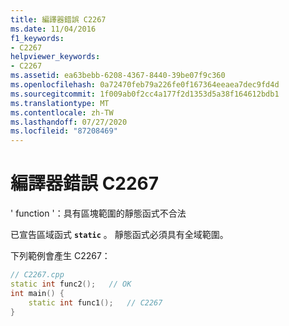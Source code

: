 ```yaml
---
title: 編譯器錯誤 C2267
ms.date: 11/04/2016
f1_keywords:
- C2267
helpviewer_keywords:
- C2267
ms.assetid: ea63bebb-6208-4367-8440-39be07f9c360
ms.openlocfilehash: 0a72470feb79a226fe0f167364eeaea7dec9fd4d
ms.sourcegitcommit: 1f009ab0f2cc4a177f2d1353d5a38f164612bdb1
ms.translationtype: MT
ms.contentlocale: zh-TW
ms.lasthandoff: 07/27/2020
ms.locfileid: "87208469"
---
```

# <a name="compiler-error-c2267"></a>編譯器錯誤 C2267

' function '：具有區塊範圍的靜態函式不合法

已宣告區域函式 **`static`** 。 靜態函式必須具有全域範圍。

下列範例會產生 C2267：

```cpp
// C2267.cpp
static int func2();   // OK
int main() {
    static int func1();   // C2267
}
```
